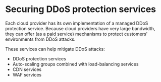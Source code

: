 # Securing DDoS protection services

Each cloud provider has its own implementation of a managed DDoS protection service. Because cloud providers have very large bandwidth, they can offer (as a paid service) mechanisms to protect customers' environments from DDoS attacks.

These services can help mitigate DDoS attacks:

* DDoS protection services
* Auto-scaling groups combined with load-balancing services
* CDN services
* WAF services

